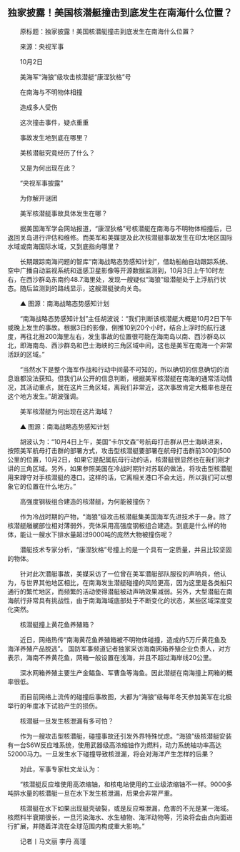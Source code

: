 ## 独家披露！美国核潜艇撞击到底发生在南海什么位置？
　　原标题：独家披露！美国核潜艇撞击到底发生在南海什么位置？

　　来源：央视军事 

　　10月2日

　　美海军“海狼”级攻击核潜艇“康涅狄格”号

　　在南海与不明物体相撞

　　造成多人受伤

　　这次撞击事件，疑点重重

　　事故发生地到底在哪里？

　　美核潜艇究竟经历了什么？

　　又是为何出现在此？

　　“央视军事披露”

　　为你解开谜团

　　美军核潜艇事故具体发生在哪？

　　据美国海军学会网站报道，“康涅狄格”号核潜艇在南海与不明物体相撞后，已返回关岛进行评估和维修。而美军和美媒提及此次核潜艇事故发生在印太地区国际水域或南海国际水域，又到底指向哪里？

　　长期跟踪南海问题的智库“南海战略态势感知计划”，借助船舶自动跟踪系统、空中广播自动监视系统和遥感卫星影像等开源数据监测到，10月3日上午10时左右，在西沙群岛东南约48.7海里处，发现一艘疑似“海狼”级潜艇处于上浮航行状态。随后监测到的路线显示，这艘潜艇驶向关岛。

　　▲ 图源：南海战略态势感知计划

　　“南海战略态势感知计划”主任胡波说：“我们判断该核潜艇大概是10月2日下午或晚上发生的事故。根据3日的影像，倒推10到20个小时，结合上浮时的航行速度，再往北推200海里左右，发生事故的位置很可能在海南岛以南、西沙群岛以北，即海南岛、西沙群岛和巴士海峡的三角区域中间，这也是美军在南海一个非常活跃的区域。”

　　“当然水下是整个海军作战和行动中间最不可知的，所以确切的信息确切的消息谁都没法获知。但我们从公开的信息判断，根据美军核潜艇在南海的通常活动情况，其活动重点，就在这片三角区域，离我们非常近，这次事故肯定大概率也是在这个地方发生。”胡波强调。

　　美军核潜艇为何出现在这片海域？

　　▲ 图源：南海战略态势感知计划

　　胡波认为：“10月4日上午，美国“卡尔文森”号航母打击群从巴士海峡进来，按照美军航母打击群的部署方式，攻击型核潜艇要部署在航母打击群前300到500公里的位置，10月2日，如果它是配属航母行动的话，核潜艇很显然也在我们刚才讲的三角区域。另外，如果参照美国在冷战时期针对苏联的做法，将攻击型核潜艇用来蹲守对手核潜艇的港口。这样的话，它离相关港口不会太远，所以我们可以想象它的位置在什么地方。”

　　高强度钢板组合建造的核潜艇，为何能被撞伤？

　　作为冷战时期的产物，“海狼”级攻击核潜艇集美国海军先进技术于一身。除了核潜艇艏艉部位相对薄弱外，壳体采用高强度钢板组合建造。到底是什么样的物体，能让一艘水下排水量超过9000吨的庞然大物被撞伤呢？

　　潜艇技术专家分析，“康涅狄格”号撞上的是一个具有一定质量，并且比较坚固的物体。

　　针对此次潜艇事故，美媒采访了一位曾在美军潜艇部队服役的声呐兵，他认为，与世界其他地区相比，在南海发生潜艇碰撞的风险更高，因为这里是各类船只通行的繁忙地区，而频繁的活动使得潜艇被动声呐效果减弱。另外，大型潜艇在南海航行非常具有挑战性，由于南海海域底部处于不断变化的状态，某些区域深度变化突然。

　　核潜艇撞上黄花鱼养殖箱？

　　近日，网络热传“南海黄花鱼养殖箱被不明物体碰撞，造成约5万斤黄花鱼及海洋养殖产品脱逃”。 国防军事频道记者独家采访海南网箱养殖企业负责人，对方表示，海南不养黄花鱼，网箱一般设置在浅海，并且不超过海岸线20公里。

　　深水网箱养殖主要生产金鲳鱼、军曹鱼等海鱼。因此潜艇在南海撞上网箱的概率很低。

　　而目前网络上流传的碰撞后事故图，大都为“海狼”级每年冬天参加美军在北极举行的年度冰下试验产生的损伤。

　　核潜艇一旦发生核泄漏有多可怕？

　　作为一艘攻击型核潜艇，碰撞事故还引发外界特殊忧虑。“海狼”级核潜艇安装有一台S6W反应堆系统，使用武器级高浓缩铀作为燃料，动力系统轴功率高达52000马力。一旦发生水下碰撞导致核泄漏，将会对海洋产生怎样的后果？

　　对此，军事专家杜文龙认为：

　　“核潜艇反应堆使用高浓缩铀，和核电站使用的工业级浓缩铀不一样。9000多吨排水量的核潜艇一旦在水下发生核泄漏，后果会非常严重。

　　核潜艇在水下如果出现艇壳破裂，或是反应堆泄漏，危害的不光是某一海域。核燃料半衰期很长，一旦污染海水、水生植物、海洋动物等，污染将会由点向面进行扩展，并随着洋流在全球范围内构成重大影响。”

　　记者丨马文丽 李丹 高瑾

